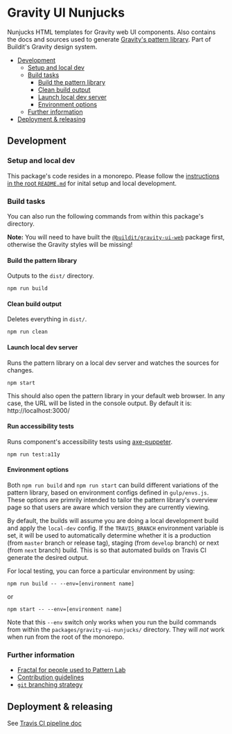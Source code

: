 # Gravity UI Nunjucks

Nunjucks HTML templates for Gravity web UI components. Also contains the docs and sources used to generate [Gravity's pattern library](http://style.buildit.digital/). Part of Buildit's Gravity design system.

<!--
  Tip: If using VSCode, get the "Auto Markdown TOC" extension by
  Hunter Tran to automatically update this table of contents.
  https://github.com/huntertran/markdown-toc
-->
<!-- TOC depthfrom:2 -->

- [Development](#development)
    - [Setup and local dev](#setup-and-local-dev)
    - [Build tasks](#build-tasks)
        - [Build the pattern library](#build-the-pattern-library)
        - [Clean build output](#clean-build-output)
        - [Launch local dev server](#launch-local-dev-server)
        - [Environment options](#environment-options)
    - [Further information](#further-information)
- [Deployment & releasing](#deployment--releasing)

<!-- /TOC -->

## Development

### Setup and local dev

This package's code resides in a monorepo. Please follow the [instructions in the root `README.md`](../../README.md#development) for inital setup and local development.

### Build tasks

You can also run the following commands from within this package's directory.

**Note:** You will need to have built the [`@buildit/gravity-ui-web`](../gravity-ui-web/) package first, otherwise the Gravity styles will be missing!

#### Build the pattern library
Outputs to the `dist/` directory.
```
npm run build
```

#### Clean build output
Deletes everything in `dist/`.
```
npm run clean
```

#### Launch local dev server
Runs the pattern library on a local dev server and watches the sources for changes.
```
npm start
```
This should also open the pattern library in your default web browser. In any case, the URL will be listed in the console output. By default it is: http://localhost:3000/

#### Run accessibility tests
Runs component's accessibility tests using [axe-puppeter](https://github.com/dequelabs/axe-puppeteer).

```
npm run test:a11y
```

#### Environment options
Both `npm run build` and `npm run start` can build different variations of the pattern library, based on environment configs defined in `gulp/envs.js`. These options are primrily intended to tailor the pattern library's overview page so that users are aware which version they are currently viewing.

By default, the builds will assume you are doing a local development build and apply the `local-dev` config. If the `TRAVIS_BRANCH` environment variable is set, it will be used to automatically determine whether it is a production (from `master` branch or release tag), staging (from `develop` branch) or next (from `next` branch) build. This is so that automated builds on Travis CI generate the desired output.

For local testing, you can force a particular environment by using:

```
npm run build -- --env=[environment name]
```

or

```
npm start -- --env=[environment name]
```

Note that this `--env` switch only works when you run the build commands from within the `packages/gravity-ui-nunjucks/` directory. They will _not_ work when run from the root of the monorepo.


### Further information

* [Fractal for people used to Pattern Lab](./docs/fractal-for-pattern-labbers.md)
* [Contribution guidelines](../../CONTRIBUTING.md)
* [`git` branching strategy](../../docs/branching-strategy.md)


## Deployment & releasing
See [Travis CI pipeline doc](../../travis-ci.md)
